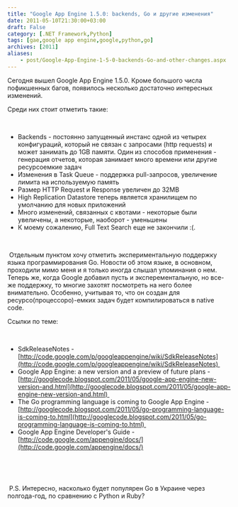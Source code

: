 ```yaml
---
title: "Google App Engine 1.5.0: backends, Go и другие изменения"
date: 2011-05-10T21:30:00+03:00
draft: False
category: [.NET Framework,Python]
tags: [gae,google app engine,google,python,go]
archives: [2011]
aliases:
    - post/Google-App-Engine-1-5-0-backends-Go-and-other-changes.aspx
---
```



Сегодня вышел Google App Engine 1.5.0. Кроме большого числа пофикшенных багов, появилось несколько достаточно интересных изменений.

Среди них стоит отметить такие:

 

- Backends - постоянно запущенный инстанс одной из четырех конфигураций, который не связан с запросами (http requests) и может занимать до 1GB памяти. Один из способов применения - генерация отчетов, которая занимает много времени или другие ресурсоемкие задач
- Изменения в Task Queue - поддержка pull-запросов, увеличение лимита на используемую память
- Размер HTTP Request и Response увеличен до 32MB
- High Replication Datastore теперь является хранилищем по умолчанию для новых приложений
- Много изменений, связанных с квотами - некоторые были увеличены, а некоторые, наоборот - уменьшены
- К моему сожалению, Full Text Search еще не закончили :(. 

 

 Отдельным пунктом хочу отметить экспериментальную поддержку языка программирования Go.  Новости об этом языке, в основном, проходили мимо меня и я только иногда слышал упоминания о нем. Теперь же, когда Google добавил пусть и эксперементальную, но все-же поддержку, то многие захотят посмотреть на него более внимательно. Особенно, учитывая то, что он создан для ресурсо(процессоро)-емких задач будет компилироваться в native code.

Ссылки по теме:

 

- SdkReleaseNotes - [http://code.google.com/p/googleappengine/wiki/SdkReleaseNotes](http://code.google.com/p/googleappengine/wiki/SdkReleaseNotes) 
- Google App Engine: a new version and a preview of future plans - [http://googlecode.blogspot.com/2011/05/google-app-engine-new-version-and.html](http://googlecode.blogspot.com/2011/05/google-app-engine-new-version-and.html) 
- The Go programming language is coming to Google App Engine - [http://googlecode.blogspot.com/2011/05/go-programming-language-is-coming-to.html](http://googlecode.blogspot.com/2011/05/go-programming-language-is-coming-to.html) 
- Google App Engine Developer's Guide - [http://code.google.com/appengine/docs/](http://code.google.com/appengine/docs/)

 

 

 P.S. Интересно, насколько будет популярен Go в Украине через полгода-год, по сравнению с Python и Ruby?

